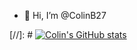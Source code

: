 - 👋 Hi, I’m @ColinB27

[//]: # [![Colin's GitHub stats](https://github-readme-stats.vercel.app/api?username=colinb27&show_icons=true&count_private=true)](https://github.com/ColinB27)

